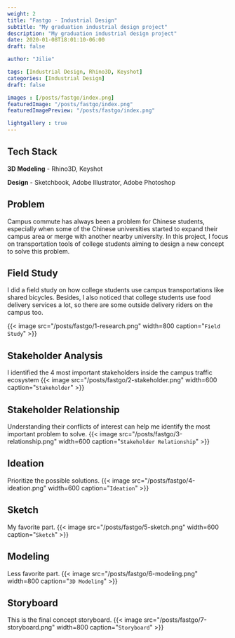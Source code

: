 ```yaml
---
weight: 2
title: "Fastgo - Industrial Design"
subtitle: "My graduation industrial design project"
description: "My graduation industrial design project"
date: 2020-01-08T18:01:10-06:00
draft: false

author: "Jilie"

tags: [Industrial Design, Rhino3D, Keyshot]
categories: [Industrial Design]
draft: false 

images : [/posts/fastgo/index.png]
featuredImage: "/posts/fastgo/index.png"
featuredImagePreview: "/posts/fastgo/index.png"

lightgallery : true
---
```


<!--more-->

## Tech Stack

**3D Modeling** - Rhino3D, Keyshot

**Design** - Sketchbook, Adobe Illustrator, Adobe Photoshop

## Problem

Campus commute has always been a problem for Chinese students, especially when some of the Chinese universities started to expand their campus area or merge with another nearby university. In this project, I focus on transportation tools of college students aiming to design a new concept to solve this problem.

## Field Study
I did a field study on how college students use campus transportations like shared bicycles. Besides, I also noticed that college students use food delivery services a lot, so there are some outside delivery riders on the campus too.

{{< image src="/posts/fastgo/1-research.png" width=800 caption="`Field Study`" >}}

## Stakeholder Analysis
I identified the 4 most important stakeholders inside the campus traffic ecosystem
{{< image src="/posts/fastgo/2-stakeholder.png" width=600 caption="`Stakeholder`" >}}

## Stakeholder Relationship
Understanding their conflicts of interest can help me identify the most important problem to solve.
{{< image src="/posts/fastgo/3-relationship.png" width=600 caption="`Stakeholder Relationship`" >}}

## Ideation
Prioritize the possible solutions.
{{< image src="/posts/fastgo/4-ideation.png" width=600 caption="`Ideation`" >}}

## Sketch
My favorite part.
{{< image src="/posts/fastgo/5-sketch.png" width=600 caption="`Sketch`" >}}

## Modeling
Less favorite part.
{{< image src="/posts/fastgo/6-modeling.png" width=800 caption="`3D Modeling`" >}}

## Storyboard
This is the final concept storyboard.
{{< image src="/posts/fastgo/7-storyboard.png" width=800 caption="`Storyboard`" >}}